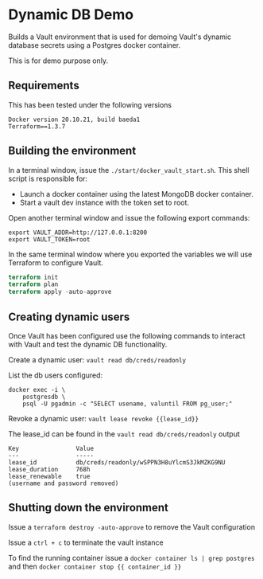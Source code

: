 # Dynamic DB Demo

Builds a Vault environment that is used for demoing Vault's dynamic database secrets using a Postgres docker container.

This is for demo purpose only.

## Requirements

This has been tested under the following versions
```
Docker version 20.10.21, build baeda1
Terraform==1.3.7
```

## Building the environment

In a terminal window, issue the `./start/docker_vault_start.sh`. This shell script is responsible for:

* Launch a docker container using the latest MongoDB docker container.
* Start a vault dev instance with the token set to root.


Open another terminal window and issue the following export commands:
```shell
export VAULT_ADDR=http://127.0.0.1:8200
export VAULT_TOKEN=root
```

In the same terminal window where you exported the variables we will use Terraform to configure Vault.

```terraform
terraform init
terraform plan
terraform apply -auto-approve
```

## Creating dynamic users

Once Vault has been configured use the following commands to interact with Vault and test the dynamic DB functionality.

Create a dynamic user: `vault read db/creds/readonly`

List the db users configured:
```docker
docker exec -i \
    postgresdb \
    psql -U pgadmin -c "SELECT usename, valuntil FROM pg_user;"
```

Revoke a dynamic user: `vault lease revoke {{lease_id}}`

The lease_id can be found in the `vault read db/creds/readonly` output

```
Key                Value
---                -----
lease_id           db/creds/readonly/wSPPN3H8uYlcmS3JkMZKG9NU
lease_duration     768h
lease_renewable    true
(username and password removed)
```

## Shutting down the environment

Issue a `terraform destroy -auto-approve` to remove the Vault configuration

Issue a `ctrl + c` to terminate the vault instance

To find the running container issue a `docker container ls | grep postgres` and then `docker container stop {{ container_id }}`
